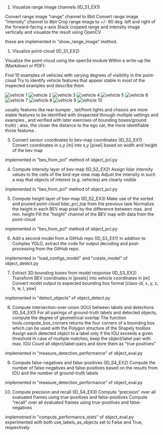 1. Visualize range image channels (ID_S1_EX1)

Convert range image “range” channel to 8bit
Convert range image “intensity” channel to 8bit
Crop range image to +/- 90 deg. left and right of the forward-facing x-axis
Stack cropped range and intensity image vertically and visualize the result using OpenCV

these are implemented in "show_range_image" method.

1. Visualize point-cloud (ID_S1_EX2)

Visualize the point-cloud using the open3d module
Within a write-up file (Markdown or PDF):

Find 10 examples of vehicles with varying degrees of visibility in the point-cloud
Try to identify vehicle features that appear stable in most of the inspected examples and describe them

![vehicle 1](./vehicles/v1.png)
![vehicle 2](./vehicles/v2.png)
![vehicle 3](./vehicles/v3.png)
![vehicle 4](./vehicles/v4.png)
![vehicle 5](./vehicles/v5.png)
![vehicle 6](./vehicles/v6.png)
![vehicle 7](./vehicles/v7.png)
![vehicle 8](./vehicles/v8.png)
![vehicle 9 ](./vehicles/v9.png)
![vehicle 10](./vehicles/v10.png)

usually features like rear bumper , tail/front lights and chassis are more stable features to be identified with (inspected through multiple settings and examples , and verified with later exercises of bounding boxes/ground truth) ; also, the closer the distance to the ego car, the more identifiable those features . 

3. Convert sensor coordinates to bev-map coordinates (ID_S2_EX1)
Convert coordinates in x,y [m] into x,y [pixel] based on width and height of the bev map

implemented in "bev_from_pcl" method of object_pcl.py

4. Compute intensity layer of bev-map (ID_S2_EX2)
Assign lidar intensity values to the cells of the bird-eye view map
Adjust the intensity in such a way that objects of interest (e.g. vehicles) are clearly visible

implemented in "bev_from_pcl" method of object_pcl.py


5. Compute height layer of bev-map (ID_S2_EX3)
Make use of the sorted and pruned point-cloud lidar_pcl_top from the previous task
Normalize the height in each BEV map pixel by the difference between max. and min. height
Fill the "height" channel of the BEV map with data from the point-cloud

implemented in "bev_from_pcl" method of object_pcl.py


6. Add a second model from a GitHub repo (ID_S3_EX1)
In addition to Complex YOLO, extract the code for output decoding and post-processing from the GitHub repo.

implemented in "load_configs_model" and "create_model" of object_detect.py

7. Extract 3D bounding boxes from model response (ID_S3_EX2)
Transform BEV coordinates in [pixels] into vehicle coordinates in [m]
Convert model output to expected bounding box format [class-id, x, y, z, h, w, l, yaw]

implemented in "detect_objects" of object_detect.py

8. Compute intersection-over-union (IOU) between labels and detections (ID_S4_EX1)
For all pairings of ground-truth labels and detected objects, compute the degree of geometrical overlap
The function tools.compute_box_corners returns the four corners of a bounding box which can be used with the Polygon structure of the Shapely toolbox
Assign each detected object to a label only if the IOU exceeds a given threshold
In case of multiple matches, keep the object/label pair with max. IOU
Count all object/label-pairs and store them as “true positives”

implemented in "measure_detection_performance" of object_eval.py

9. Compute false-negatives and false-positives (ID_S4_EX2)
Compute the number of false-negatives and false-positives based on the results from IOU and the number of ground-truth labels

implemented in "measure_detection_performance" of object_eval.py


10. Compute precision and recall (ID_S4_EX3)
Compute “precision” over all evaluated frames using true-positives and false-positives
Compute “recall” over all evaluated frames using true-positives and false-negatives

implemetned in "compute_performance_stats" of object_eval.py
experimented with both use_labels_as_objects set to False and True, respectively 